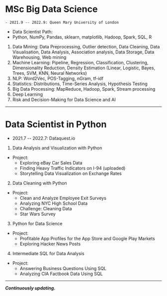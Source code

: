 # MSc Big Data Science
	- 2021.9 -- 2022.9: Queen Mary University of London
- Data Scientist Path:
- Python, NumPy, Pandas, sklearn, matplotlib, Hadoop, Spark, SQL, R
1. Data Mining: Data Preprocessing, Outlier detection, Data Cleaning, Data Visualisation, Data Analysis, Association analysis, Data Storage, Data Warehousing, Web mining
2. Machine Learning: Pipeline, Regression, Classification, Clustering, Dimensionality Reduction, Density Estimation (Linear, Logistic, Bayes, Trees, SVM, KNN, Neural Networks)
3. NLP: Word2Vec, POS-Tagging, nGram, tf-idf
4. Statistics: Distributions, Time-Series Analysis, Hypothesis Testing
5. Big Data Processing: MapReduce, Hadoop, Spark, Stream processing
6. Deep Learning
7. Risk and Decision-Making for Data Science and AI
***
# Data Scientist in Python
- 2021.7 -- 2022.7: Dataquest.io
1. Data Analysis and Visualization with Python
- Project:
	- Exploring eBay Car Sales Data 
	- Finding Heavy Traffic Indicators on I-94 (uploaded)
	- Storytelling Data Visualization on Exchange Rates

2. Data Cleaning with Python
- Project:
	- Clean and Analyze Employee Exit Surveys
	- Analyzing NYC High School Data
	- Challenge: Cleaning Data 
	- Star Wars Survey

3. Python for Data Science
- Project:
	- Profitable App Profiles for the App Store and Google Play Markets
	- Exploring Hacker News Posts

4. Intermediate SQL for Data Analysis
- Project:
	- Answering Business Questions Using SQL 
	- Analyzing CIA Factbook Data Using SQL
***
***Continuously updating.***
